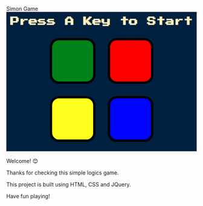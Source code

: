 Simon Game
![Design preview for the Simon Game ](preview.png)

Welcome! 😊

Thanks for checking this simple logics game.

This project is built using HTML, CSS and JQuery.

Have fun playing!
